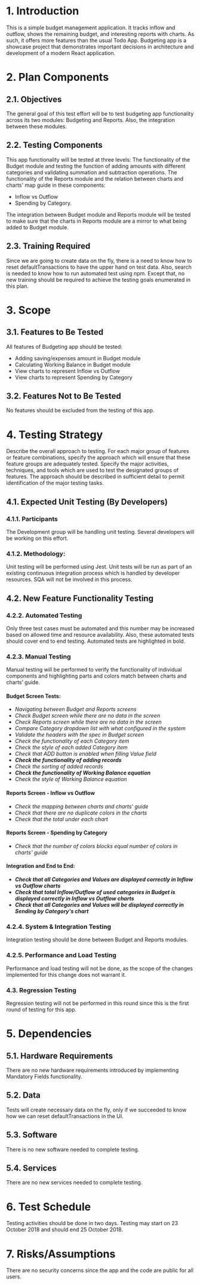 # 1. Introduction
This is a simple budget management application. It tracks inflow and outflow, shows the remaining budget, and interesting reports with charts. As such, it offers more features than the usual Todo App.
Budgeting app is a showcase project that demonstrates important decisions in architecture and development of a modern React application.

# 2. Plan Components
## 2.1. Objectives 
The general goal of this test effort will be to test budgeting app functionality across its two modules: Budgeting and Reports. Also, the integration between these modules. 

## 2.2. Testing Components
This app functionality will be tested at three levels:
The functionality of the Budget module and testing the function of adding amounts with different categories and validating summation and subtraction operations.
The functionality of the Reports module and the relation between charts and charts' map guide in these components:  
- Inflow vs Outflow
- Spending by Category.

The integration between Budget module and Reports module will be tested to make sure that the charts in Reports module are a mirror to what being added to Budget module.

## 2.3. Training Required
Since we are going to create data on the fly, there is a need to know how to reset defaultTransactions to have the upper hand on test data. Also,  search is needed to know how to run automated test using npm. 
Except that, no new training should be required to achieve the testing goals enumerated in this plan. 

# 3. Scope
## 3.1. Features to Be Tested
All features of Budgeting app should be tested:
- Adding saving/expenses amount in Budget module
- Calculating Working Balance in Budget module
- View charts to represent Inflow vs Outflow
- View charts to represent Spending by Category

## 3.2. Features Not to Be Tested
No features should be excluded from the testing of this app. 

# 4. Testing Strategy 
Describe the overall approach to testing. For each major group of features or feature combinations, specify the approach which will ensure that these feature groups are
adequately tested. Specify the major activities, techniques, and tools which are used to test the designated groups of features.
The approach should be described in sufficient detail to permit identification of the major testing tasks.

## 4.1. Expected Unit Testing (By Developers)
### 4.1.1. Participants
The Development group will be handling unit testing. Several developers will be working on this effort. 

### 4.1.2. Methodology:
Unit testing will be performed using Jest. Unit tests will be run as part of an existing continuous integration process which is handled by developer resources. SQA will not be involved in this process. 

## 4.2. New Feature Functionality Testing
### 4.2.2. Automated Testing
Only three test cases must be automated and this number may be increased based on allowed time and resource availability. Also, these automated tests should cover end to end testing.
Automated tests are highlighted in bold. 

### 4.2.3. Manual Testing
Manual testing will be performed to verify the functionality of individual components and highlighting parts and colors match between charts and charts’ guide.

#### Budget Screen Tests:
- *Navigating between Budget and Reports screens*
- *Check Budget screen while there are no data in the screen*
- *Check Reports screen while there are no data in the screen*
- *Compare Category dropdown list with what configured in the system*
- *Validate the headers with the spec in Budget screen*
- *Check the functionality of each Category item*
- *Check the style of each added Category item*
- *Check that ADD button is enabled when filling Value field*
- ***Check the functionality of adding records***
- *Check the sorting of added records*
- ***Check the functionality of Working Balance equation***
- *Check the style of Working Balance equation*

#### Reports Screen - Inflow vs Outflow
- *Check the mapping between charts and charts' guide*
- *Check that there are no duplicate colors in the charts*
- *Check that the total under each chart*

#### Reports Screen - Spending by Category
- *Check that the number of colors blocks equal number of colors in charts' guide*

#### Integration and End to End:
- ***Check that all Categories and Values are displayed correctly in Inflow vs Outflow charts***
- ***Check that total Inflow/Outflow of used categories in Budget is displayed correctly in Inflow vs Outflow charts***
- ***Check that all Categories and Values will be displayed correctly in Sending by Category's chart***


### 4.2.4. System & Integration Testing
Integration testing should be done between Budget and Reports modules.

### 4.2.5. Performance and Load Testing 
Performance and load testing will not be done, as the scope of the changes implemented for this change does not warrant it.

### 4.3. Regression Testing
Regression testing will not be performed in this round since this is the first round of testing for this app.

# 5. Dependencies
## 5.1. Hardware Requirements
There are no new hardware requirements introduced by implementing Mandatory Fields functionality.

## 5.2. Data 
Tests will create necessary data on the fly, only if we succeeded to know how we can reset defaultTransactions in the UI.

## 5.3. Software
There is no new software needed to complete testing.

## 5.4. Services
There are no new services needed to complete testing.

# 6. Test Schedule
Testing activities should be done in two days. Testing may start on 23 October 2018 and should end 25 October 2018.

# 7. Risks/Assumptions
There are no security concerns since the app and the code are public for all users.
